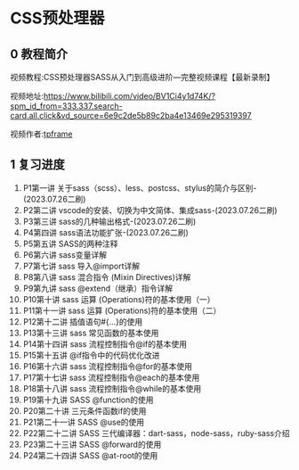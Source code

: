 # CSS预处理器

## 0 教程简介

视频教程:CSS预处理器SASS从入门到高级进阶—完整视频课程【最新录制】

视频地址:https://www.bilibili.com/video/BV1Ci4y1d74K/?spm_id_from=333.337.search-card.all.click&vd_source=6e9c2de5b89c2ba4e13469e295319397

视频作者:[tpframe](https://space.bilibili.com/2020140887)

## 1 复习进度

1. P1第一讲 关于sass（scss）、less、postcss、stylus的简介与区别-(2023.07.26二刷)
2. P2第二讲 vscode的安装、切换为中文简体、集成sass-(2023.07.26二刷)
3. P3第三讲 sass的几种输出格式-(2023.07.26二刷)
4. P4第四讲 sass语法功能扩张-(2023.07.26二刷)
5. P5第五讲 SASS的两种注释
6. P6第六讲 sass变量详解
7. P7第七讲 sass 导入@import详解
8. P8第八讲 sass 混合指令 (Mixin Directives)详解
9. P9第九讲 sass @extend（继承）指令详解
10. P10第十讲 sass 运算 (Operations)符的基本使用（一）
11. P11第十一讲 sass 运算 (Operations)符的基本使用（二）
12. P12第十二讲 插值语句#{...}的使用
13. P13第十三讲 sass 常见函数的基本使用
14. P14第十四讲 sass 流程控制指令@if的基本使用
15. P15第十五讲 @if指令中的代码优化改进
16. P16第十六讲 sass 流程控制指令@for的基本使用
17. P17第十七讲 sass 流程控制指令@each的基本使用
18. P18第十八讲 sass 流程控制指令@while的基本使用
19. P19第十九讲 SASS @function的使用
20. P20第二十讲 三元条件函数if的使用
21. P21第二十一讲 SASS @use的使用
22. P22第二十二讲 SASS 三代编译器：dart-sass，node-sass，ruby-sass介绍
23. P23第二十三讲 SASS @forward的使用
24. P24第二十四讲 SASS @at-root的使用

